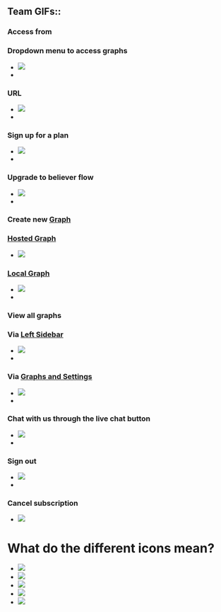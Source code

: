 ## Team GIFs::
### Access from
### Dropdown menu to access graphs
- ![](https://firebasestorage.googleapis.com/v0/b/firescript-577a2.appspot.com/o/imgs%2Fapp%2Fhelp-documentation%2FeFf25Fq_-A.gif?alt=media&token=f8a7adc0-6992-4b9e-9b1b-75ef0f209220)
- 
### URL
- ![](https://firebasestorage.googleapis.com/v0/b/firescript-577a2.appspot.com/o/imgs%2Fapp%2Fhelp-documentation%2Frx9XKw3a1I.gif?alt=media&token=b68a9063-4324-4d54-8b79-206af1e2a7d8)
- 
### Sign up for a plan
- ![](https://firebasestorage.googleapis.com/v0/b/firescript-577a2.appspot.com/o/imgs%2Fapp%2Fhelp-documentation%2F_m1ogNTpFh.gif?alt=media&token=abfa8703-db04-4011-ada1-48220ed1e95b)
- 
### Upgrade to believer flow
- ![](https://firebasestorage.googleapis.com/v0/b/firescript-577a2.appspot.com/o/imgs%2Fapp%2Fhelp-documentation%2FnM5wcOhskc.gif?alt=media&token=40ad89ee-40f3-4de9-8eb4-7281afa3f789)
- 
### Create new [Graph](./Graph.md)
### [Hosted Graph](<./Hosted Graph.md>)
- ![](https://firebasestorage.googleapis.com/v0/b/firescript-577a2.appspot.com/o/imgs%2Fapp%2Fhelp-documentation%2Fi8T4ru8TAo.gif?alt=media&token=de655cc0-889b-4735-a01c-8d34e5ad3103)
### [Local Graph](<./Local Graph.md>)
- ![](https://firebasestorage.googleapis.com/v0/b/firescript-577a2.appspot.com/o/imgs%2Fapp%2Fhelp-documentation%2FUKPFUwGlCg.gif?alt=media&token=5e551237-29da-43ef-bd77-160795d51ca9)
- 
### View all graphs
### Via [Left Sidebar](<./Left Sidebar.md>)
- ![](https://firebasestorage.googleapis.com/v0/b/firescript-577a2.appspot.com/o/imgs%2Fapp%2Fhelp-documentation%2FTba8Z2P_xZ.gif?alt=media&token=b1ab3dc4-f818-44ab-8dc6-4970b291c4e6)
- 
### Via [Graphs and Settings](<./Graphs and Settings.md>)
- ![](https://firebasestorage.googleapis.com/v0/b/firescript-577a2.appspot.com/o/imgs%2Fapp%2Fhelp-documentation%2FIAhXgt0D7b.gif?alt=media&token=be9f1773-5c61-472c-b207-5fb485a0a461)
- 
### Chat with us through the live chat button
- ![](https://firebasestorage.googleapis.com/v0/b/firescript-577a2.appspot.com/o/imgs%2Fapp%2Fhelp-documentation%2Fp4j-x7Aw90.gif?alt=media&token=25df2c65-6b47-4a57-92c0-a9acb496ff31)
- 
### Sign out
- ![](https://firebasestorage.googleapis.com/v0/b/firescript-577a2.appspot.com/o/imgs%2Fapp%2Fhelp-documentation%2FJuTSrhqxQx.gif?alt=media&token=c73c6912-9e3c-48dd-9111-641281349170)
- 
### Cancel subscription
- ![](https://firebasestorage.googleapis.com/v0/b/firescript-577a2.appspot.com/o/imgs%2Fapp%2Fhelp-documentation%2FDZYkxL9L-C.gif?alt=media&token=31fb02dc-6d1c-4151-9b79-e6c3f6de465f)
# What do the different icons mean?
- ![](https://firebasestorage.googleapis.com/v0/b/firescript-577a2.appspot.com/o/imgs%2Fapp%2Fhelp-documentation%2FxCqTuAU4P9.png?alt=media&token=b4925722-3d54-4427-b3b6-161c796c70c6)
- ![](https://firebasestorage.googleapis.com/v0/b/firescript-577a2.appspot.com/o/imgs%2Fapp%2Fhelp-documentation%2FzsUfoJTbkf.png?alt=media&token=81382a9e-b7e9-4d1e-88ae-67182c9e16a2)
- ![](https://firebasestorage.googleapis.com/v0/b/firescript-577a2.appspot.com/o/imgs%2Fapp%2Fhelp-documentation%2F7o2QsjtwRI.png?alt=media&token=35d74526-bc71-4323-8e57-58bf6cb99416)
- ![](https://firebasestorage.googleapis.com/v0/b/firescript-577a2.appspot.com/o/imgs%2Fapp%2Fhelp-documentation%2FkPbJKWltY6.png?alt=media&token=d53ba3db-d911-4cd0-9692-e26bec4d55de)
- ![](https://firebasestorage.googleapis.com/v0/b/firescript-577a2.appspot.com/o/imgs%2Fapp%2Fhelp-documentation%2FE_gU_n8QSX.png?alt=media&token=29d8a866-5692-4963-941f-1231b1836447)